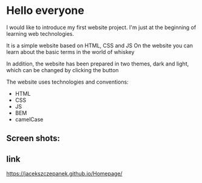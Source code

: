 # Hello everyone

I would like to introduce my first website project.
I'm just at the beginning of learning web technologies.

It is a simple website based on HTML, CSS and JS
On the website you can learn about the basic terms in the world of whiskey

In addition, the website has been prepared in two themes, dark and light, which can be changed by clicking the button

The website uses technologies and conventions:
- HTML
- CSS
- JS
- BEM
- camelCase

## Screen shots:

## link
 https://jacekszczepanek.github.io/Homepage/